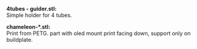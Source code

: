 **4tubes - guider.stl:**\
Simple holder for 4 tubes.


**chameleon-*.stl:**\
Print from PETG. part with oled mount print facing down, support only on buildplate.



